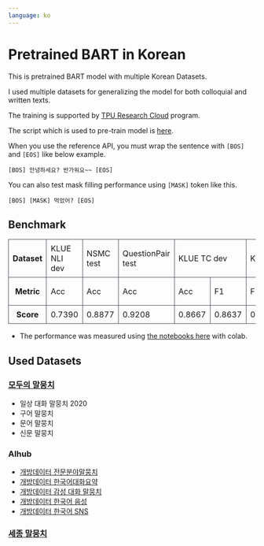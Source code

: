 ```yaml
---
language: ko
---
```


# Pretrained BART in Korean

This is pretrained BART model with multiple Korean Datasets.

I used multiple datasets for generalizing the model for both colloquial and written texts.

The training is supported by [TPU Research Cloud](https://sites.research.google/trc/) program.

The script which is used to pre-train model is [here](https://github.com/cosmoquester/transformers-bart-pretrain).

When you use the reference API, you must wrap the sentence with `[BOS]` and `[EOS]` like below example.

```
[BOS] 안녕하세요? 반가워요~~ [EOS]
```

You can also test mask filling performance using `[MASK]` token like this.
```
[BOS] [MASK] 먹었어? [EOS]
```

## Benchmark

<style>
table {
  border-collapse: collapse;
  border-style: hidden;
  width: 100%;
}

td, th {
  border: 1px solid #4d5562;
  padding: 8px;
}
</style>

<table>
 <tr>
  <th>Dataset</th>
  
  <td>KLUE NLI dev</th>
  <td>NSMC test</td>
  <td>QuestionPair test</td>
  <td colspan="2">KLUE TC dev</td>
  <td colspan="3">KLUE STS dev</td>
  <td colspan="3">KorSTS dev</td>
  <td colspan="2">HateSpeech dev</td>
 </tr>
 <tr>
  <th>Metric</th>
  
  <!-- KLUE NLI -->
  <td>Acc</th>
  
  <!-- NSMC -->
  <td>Acc</td>
  
  <!-- QuestionPair -->
  <td>Acc</td>
  
  <!-- KLUE TC -->
  <td>Acc</td>
  <td>F1</td>
  
  <!-- KLUE STS -->
  <td>F1</td>
  <td>Pearson</td>
  <td>Spearman</td>
  
  <!-- KorSTS -->
  <td>F1</td>
  <td>Pearson</td>
  <td>Spearman</td>
  
  <!-- HateSpeech -->
  <td>Bias Acc</td>
  <td>Hate Acc</td>
 </tr>
 
 <tr>
  <th>Score</th>
  
  <!-- KLUE NLI -->
  <td>0.7390</th>
  
  <!-- NSMC -->
  <td>0.8877</td>
  
  <!-- QuestionPair -->
  <td>0.9208</td>
  
  <!-- KLUE TC -->
  <td>0.8667</td>
  <td>0.8637</td>
  
  <!-- KLUE STS -->
  <td>0.7654</td>
  <td>0.8090</td>
  <td>0.8040</td>
  
  <!-- KorSTS -->
  <td>0.8067</td>
  <td>0.7909</td>
  <td>0.7784</td>
  
  <!-- HateSpeech -->
  <td>0.8280</td>
  <td>0.5669</td>
 </tr>
</table>

- The performance was measured using [the notebooks here](https://github.com/cosmoquester/transformers-bart-finetune) with colab.

## Used Datasets

### [모두의 말뭉치](https://corpus.korean.go.kr/)
- 일상 대화 말뭉치 2020
- 구어 말뭉치
- 문어 말뭉치
- 신문 말뭉치

### AIhub
- [개방데이터 전문분야말뭉치](https://aihub.or.kr/aidata/30717)
- [개방데이터 한국어대화요약](https://aihub.or.kr/aidata/30714)
- [개방데이터 감성 대화 말뭉치](https://aihub.or.kr/aidata/7978)
- [개방데이터 한국어 음성](https://aihub.or.kr/aidata/105)
- [개방데이터 한국어 SNS](https://aihub.or.kr/aidata/30718)

### [세종 말뭉치](https://ithub.korean.go.kr/)

